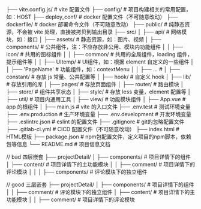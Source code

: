 
├── vite.config.js/             # vite 配置文件
├── config/                     # 项目构建相关的常用配置，如：HOST
├── deploy_conf/                # docker 配置文件（不可随意改动）
├── dockerfile/                	# docker 部署命令文件（不可随意改动）
├── public/                     # 纯静态资源，不会被 vite 处理，直接被拷贝到输出目录
├── src/
│   ├── api/                    # 网络模块，如：接口
│   ├── assets/                 # 静态资源，如：图片、视频
│   ├── components/             # 公共组件，注：不应存放非公用、模块内功能组件
│   │   ├── icon/             	# 共用的图标组件
│   │   ├── common/             # 共用的全局组件，loading 组件，提示组件等
│   │   ├── UItemp/             # UI组件，如：根据 element 自定义的一些组件
│   │   ├── 'PageName'          # 功能组件，如：contextMenu
│   │   ├── ...                 # 
│   ├── constant/         		# 存放 js 常量、公共配置等
│   ├── hook/         			# 自定义 hook
│   ├── lib/          			# 存放引用的库
│   ├── pages/          		# 存放页面组件
│   ├── router/                 # 路由模块
│   ├── store/                  # 组件共享状态
│   ├── style/       			# 存放 less 变量，element 配置等
│   ├── util/             		# 项目内通用工具
│   ├── view/                  	# 功能模块组件
│   ├── App.vue             	# app 的根组件
│   ├── main.js                 # vite 的入口文件
├── .env.test            		# 测试环境变量
├── .env.production            	# 生产环境变量
├── .env.development            # 开发环境变量
├── .eslintrc.json              # eslint 的配置文件
├── .gitignore                  # git的忽略配置文件
├── .gitlab-ci.yml              # CICD 配置文件（不可随意改动）
├── index.html                  # HTML模板
├── package.json                # npm包配置文件，定义项目的npm脚本，依赖包等信息
└── README.md                   # 项目信息文档



// bad 四层嵌套
├── projectDetail/
│   ├── components/             # 项目详情下的组件
│   ├── content/                # 项目详情下的主功能模块
│   │   ├── comment/            # 项目详情下的评论模块
│   │   │   ├── components/     # 评论模块下的独立组件

// good 三层嵌套
├── projectDetail/
│   ├── components/             # 项目详情下的组件
│   │   ├── comment/            # 评论模块下的独立组件
│   ├── content/                # 项目详情下的主功能模块
│   │   ├── comment/            # 项目详情下的评论模块
